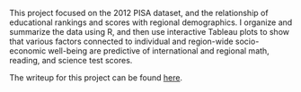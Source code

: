This project focused on the 2012 PISA dataset, and the relationship of educational rankings and scores with regional demographics. I organize and summarize the data using R, and then use interactive Tableau plots to show that various factors connected to individual and region-wide socio-economic well-being are predictive of international and regional math, reading, and science test scores.

The writeup for this project can be found [here](https://eskrav.github.io/udacity-data-analyst/tableau-story/writeup.html).
